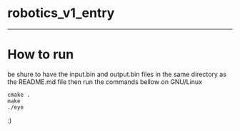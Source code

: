 # robotics_v1_entry

-----------

# How to run

be shure to have the input.bin and output.bin files in the same directory as the README.md file then run the commands bellow on GNU/Linux

```
cmake .
make
./eye
```

:)